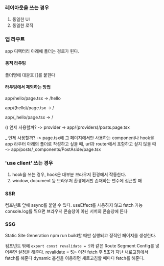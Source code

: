 ### 레이아웃을 쓰는 경우

1. 동일한 UI
2. 동일한 로직

### 앱 라우트

app 디렉터리 아래에 폴더는 경로가 된다.

#### 동적 라우팅

폴더명에 대괄호 []를 붙힌다

#### 라우팅에서 제외하는 방법

app/hello/page.tsx
-> /hello

app/(hello)/page.tsx
-> /

app/\_hello/page.tsx
-> /

() 언제 사용할까? -> provider
-> app/(providers)/posts.page.tsx

\_ 언제 사용할까? -> page.tsx에 그 페이지에서만 사용하는 component나 hook을 app 라우터 아래의 폴더로 작성하고 싶을 때, url과 router에서 포함하고 싶지 않을 때
-> app/posts/\_components/PostAside/page.tsx

### 'use client' 쓰는 경우

1. hook을 쓰는 경우, hook은 대부분 브라우저 환경에서 작동한다.
2. window, document 등 브라우저 환경에서만 존재하는 변수에 접근할 때

### SSR

컴포넌트 앞에 async를 붙일 수 있다. useEffect를 사용하지 않고 fetch 가능
console.log를 찍으면 브라우저 콘솔창이 아닌 서버의 콘솔창에 뜬다

### SSG

Static Site Generation
npm run build할 때만 실행되고 정적인 페이지를 생성한다.

컴포넌트 밖에 `export const revalidate = 5`와 같은 Route Segment Config를 넣어주면 설정을 해준다.
revalidate = 5는 이전 fetch 후 5초가 지난 새로고침에서 fetch를 해준다
dynamic 옵션을 이용하면 새로고침할 때마다 fetch를 해준다.
